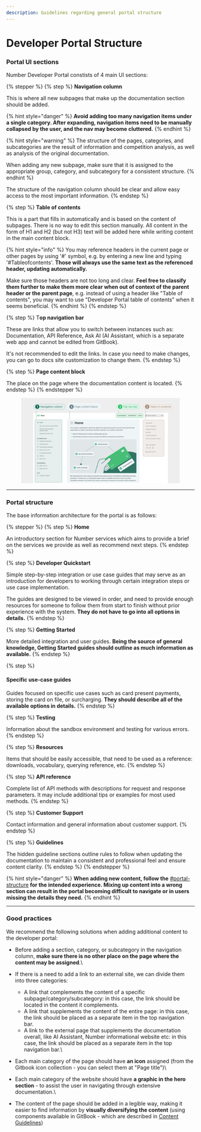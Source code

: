 ```yaml
---
description: Guidelines regarding general portal structure
---
```


# Developer Portal Structure

### Portal UI sections

Number Developer Portal constists of 4 main UI sections:

{% stepper %}
{% step %}
**Navigation column**

This is where all new subpages that make up the documentation section should be added.

{% hint style="danger" %}
**Avoid adding too many navigation items under a single category. After expanding, navigation items need to be manually collapsed by the user, and the nav may become cluttered.**
{% endhint %}

{% hint style="warning" %}
The structure of the pages, categories, and subcategories are the result of information and competition analysis, as well as analysis of the original documentation.&#x20;

When adding any new subpage, make sure that it is assigned to the appropriate group, category, and subcategory for a consistent structure.
{% endhint %}

The structure of the navigation column should be clear and allow easy access to the most important information.
{% endstep %}

{% step %}
**Table of contents**

This is a part that fills in automatically and is based on the content of subpages. There is no way to edit this section manually. All content in the form of H1 and H2 (but not H3) text will be added here while writing content in the main content block.

{% hint style="info" %}
You may reference headers in the current page or other pages by using '#' symbol, e.g. by entering a new line and typing '#Tableofcontents'. **Those will always use the same text as the referenced header, updating automatically.**&#x20;

Make sure those headers are not too long and clear. **Feel free to classify them further to make them more clear when out of context of the parent header or the parent page**, e.g. instead of using a header like "Table of contents", you may want to use "Developer Portal table of contents" when it seems beneficial.
{% endhint %}
{% endstep %}

{% step %}
T**op navigation bar**

These are links that allow you to switch between instances such as: Documentation, API Reference, Ask AI (AI Assistant, which is a separate web app and cannot be edited from GitBook).

It's not recommended to edit the links. In case you need to make changes, you can go to docs site customization to change them.
{% endstep %}

{% step %}
**Page content block**

The place on the page where the documentation content is located.
{% endstep %}
{% endstepper %}

<figure><img src="../../.gitbook/assets/Developer Portal Structure (1).png" alt=""><figcaption></figcaption></figure>



***



### Portal structure

The base information architecture for the portal is as follows:

{% stepper %}
{% step %}
**Home**

An introductory section for Number services which aims to provide a brief on the services we provide as well as recommend next steps.
{% endstep %}

{% step %}
**Developer Quickstart**

Simple step-by-step integration or use case guides that may serve as an introduction for developers to working through certain integration steps or use case implementation.&#x20;

The guides are designed to be viewed in order, and need to provide enough resources for someone to follow them from start to finish without prior experience with the system. **They do not have to go into all options in details.**&#x20;
{% endstep %}

{% step %}
**Getting Started**

More detailed integration and user guides. **Being the source of general knowledge, Getting Started guides should outline as much information as available.**
{% endstep %}

{% step %}
#### Specific use-case guides

Guides focused on specific use cases such as card present payments, storing the card on file, or surcharging. **They should describe all of the available options in details.**
{% endstep %}

{% step %}
**Testing**

Information about the sandbox environment and testing for various errors.
{% endstep %}

{% step %}
**Resources**

Items that should be easily accessible, that need to be used as a reference: downloads, vocabulary, querying reference, etc.
{% endstep %}

{% step %}
**API reference**

Complete list of API methods with descriptions for request and response parameters. It may include additional tips or examples for most used methods.
{% endstep %}

{% step %}
**Customer Support**

Contact information and general information about customer support.
{% endstep %}

{% step %}
**Guidelines**

The hidden guideline sections outline rules to follow when updating the documentation to maintain a consistent and professional feel and ensure content clarity.
{% endstep %}
{% endstepper %}

{% hint style="danger" %}
**When adding new content, follow the** [#portal-structure](developer-portal-structure.md#portal-structure "mention") **for the intended experience. Mixing up content into a wrong section can result in the portal becoming difficult to navigate or in users missing the details they need.**&#x20;
{% endhint %}



***



### Good practices

We recommend the following solutions when adding additional content to the developer portal:

* Before adding a section, category, or subcategory in the navigation column, **make sure there is no other place on the page where the content may be assigned**.\

* If there is a need to add a link to an external site, we can divide them into three categories:
  * A link that complements the content of a specific subpage/category/subcategory: in this case, the link should be located in the content it complements.
  * A link that supplements the content of the entire page: in this case, the link should be placed as a separate item in the top navigation bar.
  * A link to the external page that supplements the documentation overall, like AI Assistant, Number informational website etc: in this case, the link should be placed as a separate item in the top navigation bar.\

* Each main category of the page should have **an icon** assigned (from the Gitbook icon collection - you can select them at "Page title")\

* Each main category of the website should have **a graphic in the hero section** - to assist the user in navigating through extensive documentation.\

* The content of the page should be added in a legible way, making it easier to find information by **visually diversifying the content** (using components available in GitBook - which are described in [Content Guidelines](component-guidelines.md))



